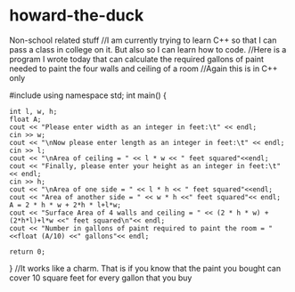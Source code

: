 # howard-the-duck
Non-school related stuff
//I am currently trying to learn C++ so that I can pass a class in college on it. But also so I can learn how to code.
//Here is a program I wrote today that can calculate the required gallons of paint needed to paint the four walls and ceiling of a room
//Again this is in C++ only

#include <iostream>
using namespace std;
int main()
{

	int l, w, h;
	float A;
	cout << "Please enter width as an integer in feet:\t" << endl;
	cin >> w;
	cout << "\nNow please enter length as an integer in feet:\t" << endl;
	cin >> l;
	cout << "\nArea of ceiling = " << l * w << " feet squared"<<endl;
	cout << "Finally, please enter your height as an integer in feet:\t" << endl;
	cin >> h;
	cout << "\nArea of one side = " << l * h << " feet squared"<<endl;
	cout << "Area of another side = " << w * h <<" feet squared"<< endl;
	A = 2 * h * w + 2*h * l+l*w;
	cout << "Surface Area of 4 walls and ceiling = " << (2 * h * w) + (2*h*l)+l*w <<" feet squared\n"<< endl;
	cout << "Number in gallons of paint required to paint the room = " <<float (A/10) <<" gallons"<< endl;

	return 0;
}
//It works like a charm. That is if you know that the paint you bought can cover 10 square feet for every gallon that you buy

